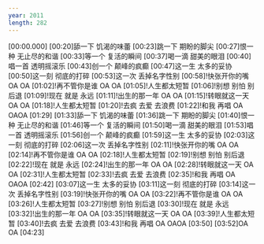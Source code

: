 ```yaml
---
year: 2011
length: 282
---
```

[00:00.000]
[00:20]舔一下 饥渴的味蕾
[00:23]跳一下 期盼的脚尖
[00:27]恨一种 无止尽的和谐
[00:33]等一个 复活的瞬间
[00:37]喝一滴 甜美的眼泪
[00:40]唱一首 透明摇滚乐
[00:43]创一个 颠峰的疯癫
[00:47]这一生 太多的妥协
[00:50]这一刻 彻底的打碎
[00:53]这一次 丢掉名字性别
[00:58]!快张开你的嘴 OA OA
[01:02]!再不管你是谁 OA OA
[01:05]!人生都太短暂
[01:06]!别想 别怕 别后退
[01:09]!现在 就是 永远
[01:11]!出生的那一年 OA OA
[01:15]!转眼就这一天 OA OA
[01:18]!人生都太短暂
[01:20]!去疯 去爱 去浪费
[01:22]!和我 再唱 OA OAOA
[01:29]
[01:33]舔一下 饥渴的味蕾
[01:36]跳一下 期盼的脚尖
[01:40]恨一种 无止尽的和谐
[01:46]等一个 复活的瞬间
[01:50]喝一滴 甜美的眼泪
[01:53]唱一首 透明摇滚乐
[01:56]创一个 颠峰的疯癫
[01:59]这一生 太多的妥协
[02:03]这一刻 彻底的打碎
[02:06]这一次 丢掉名字性别
[02:11]!快张开你的嘴 OA OA
[02:14]!再不管你是谁 OA OA
[02:18]!人生都太短暂
[02:19]!别想 别怕 别后退
[02:22]!现在 就是 永远
[02:24]!出生的那一年 OA OA
[02:28]!转眼就这一天 OA OA
[02:31]!人生都太短暂
[02:33]!去疯 去爱 去浪费
[02:35]!和我 再唱 OA OAOA
[02:42]
[03:07]这一生 太多的妥协
[03:11]这一刻 彻底的打碎
[03:14]这一次 丢掉名字性别
[03:19]!快张开你的嘴 OA OA
[03:22]!再不管你是谁 OA OA
[03:26]!人生都太短暂
[03:27]!别想 别怕 别后退
[03:30]!现在 就是 永远
[03:32]!出生的那一年 OA OA
[03:35]!转眼就这一天 OA OA
[03:39]!人生都太短暂
[03:40]!去疯 去爱 去浪费
[03:43]!和我 再唱 OA OAOA
[03:50]
[03:52]OA OA
[04:23]
